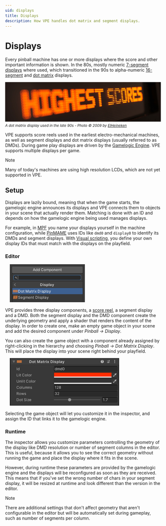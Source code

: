 ```yaml
---
uid: displays
title: Displays
description: How VPE handles dot matrix and segment displays.
---
```

# Displays

Every pinball machine has one or more displays where the score and other important information is shown. In the 80s, mostly numeric [7-segment displays](https://en.wikipedia.org/wiki/Seven-segment_display) where used, which transitioned in the 90s to alpha-numeric [16-segment](https://en.wikipedia.org/wiki/Sixteen-segment_display) and [dot matrix](https://en.wikipedia.org/wiki/Dot-matrix_display) displays.

![DMD](dmd-game_over.jpg)
<small>*A dot matrix display used in the late 90s - Photo © 2009 by [ElHeineken](https://commons.wikimedia.org/wiki/File:Pinball_Dot_Matrix_Display_-_Demolition_Man.JPG)*</small>

VPE supports score reels used in the earliest electro-mechanical machines, as well as segment displays and dot matrix displays (usually referred to as DMDs). During game play displays are driven by the [Gamelogic Engine](xref:gamelogic_engine). VPE supports multiple displays per game.

> [!note]
> Many of today's machines are using high resolution LCDs, which are not yet supported in VPE.

## Setup

Displays are lazily bound, meaning that when the game starts, the gamelogic engine announces its displays and VPE connects them to objects in your scene that actually render them. Matching is done with an ID and depends on how the gamelogic engine being used manages displays. 

For example, in [MPF](xref:mpf_index) you name your displays yourself in the machine configuration, while [PinMAME](xref:pinmame_index) uses IDs like `dmd0` and `display0` to identify its DMDs and segment displays. With [Visual scripting](xref:uvs_index), you define your own display IDs that must match with the displays on the playfield.

### Editor

<img src="display-add-component.png" width="243" alt="Add display component" class="img-fluid float-end" style="margin-left: 15px"/>

VPE provides three display components, a [score reel](xref:score-reels), a segment display and a DMD. Both the segment display and the DMD component create the underlying geometry and apply a shader that renders the content of the display. In order to create one, make an empty game object in your scene and add the desired component under *Pinball -> Display*.

You can also create the game object with a component already assigned by right-clicking in the hierarchy and choosing *Pinball -> Dot Matrix Display*. This will place the display into your scene right behind your playfield.

<img src="display-dmd-inspector.png" width="354" alt="DMD Inspector" class="img-fluid float-end" style="margin-left: 15px"/>

Selecting the game object will let you customize it in the inspector, and assign the ID that links it to the gamelogic engine.

### Runtime

The inspector allows you customize parameters controlling the geometry of the display like DMD resolution or number of segment columns in the editor. This is useful, because it allows you to see the correct geometry without running the game and place the display where it fits in the scene.

However, during runtime these parameters are provided by the gamelogic engine and the displays will be reconfigured as soon as they are received. This means that if you've set the wrong number of chars in your segment display, it will be resized at runtime and look different than the version in the editor.

> [!note]
> There are additional settings that don't affect geometry that aren't configurable in the editor but will be automatically set during gameplay, such as number of segments per column.
